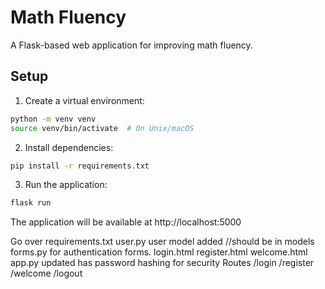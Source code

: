 # Math Fluency

A Flask-based web application for improving math fluency.

## Setup

1. Create a virtual environment:
```bash
python -m venv venv
source venv/bin/activate  # On Unix/macOS
```

2. Install dependencies:
```bash
pip install -r requirements.txt
```

3. Run the application:
```bash
flask run
```

The application will be available at http://localhost:5000

Go over requirements.txt
user.py user model added
//should be in models
forms.py for authentication forms.
login.html
register.html
welcome.html
app.py updated
has password hashing for security
Routes
    /login
    /register
    /welcome
    /logout